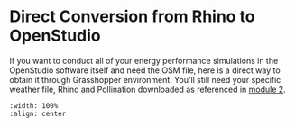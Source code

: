 # Direct Conversion from Rhino to OpenStudio
If you want to conduct all of your energy performance simulations in the OpenStudio software itself and need the OSM file, here is a direct way to obtain it through Grasshopper environment. You'll still need your specific weather file, Rhino and Pollination downloaded as referenced in [module 2](https://cooperunion.github.io/buildingenergymodeling_workshops/docs/02_shoebox.html#shoebox-model). 

```{image} ../_static/start/conversion2osm.png
:width: 100%
:align: center
```
<br/><br/>
